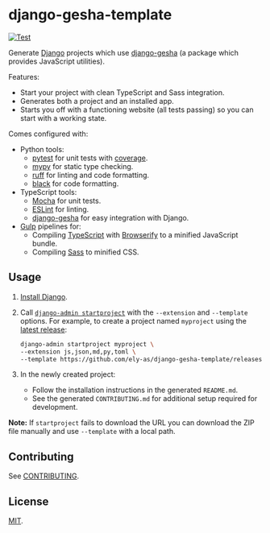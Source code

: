 # django-gesha-template

[![Test](https://github.com/ely-as/django-gesha-template/actions/workflows/test.yml/badge.svg?branch=main)](https://github.com/ely-as/django-gesha-template/actions/workflows/test.yml)

Generate [Django](https://www.djangoproject.com/) projects which use
[django-gesha](https://django-gesha.readthedocs.io) (a package which provides
JavaScript utilities).

Features:
- Start your project with clean TypeScript and Sass integration.
- Generates both a project and an installed app.
- Starts you off with a functioning website (all tests passing) so you can start with a
  working state.

Comes configured with:
- Python tools:
  - [pytest](https://docs.pytest.org) for unit tests with
    [coverage](https://coverage.readthedocs.io).
  - [mypy](https://mypy.readthedocs.io) for static type checking.
  - [ruff](https://beta.ruff.rs/docs/) for linting and code formatting.
  - [black](https://black.readthedocs.io) for code formatting.
- TypeScript tools:
  - [Mocha](https://mochajs.org/) for unit tests.
  - [ESLint](https://eslint.org/) for linting.
  - [django-gesha](https://django-gesha.readthedocs.io) for easy integration with
    Django.
- [Gulp](https://gulpjs.com/) pipelines for:
  - Compiling [TypeScript](https://www.typescriptlang.org/) with
    [Browserify](https://browserify.org/) to a minified JavaScript bundle.
  - Compiling [Sass](https://sass-lang.com/documentation/) to minified CSS.

## Usage

1. [Install Django](https://docs.djangoproject.com/en/stable/intro/install/).
2. Call
   [`django-admin startproject`](https://docs.djangoproject.com/en/stable/ref/django-admin/#startproject)
   with the `--extension` and `--template` options. For example, to create a project
   named `myproject` using the
   [latest release](https://github.com/ely-as/django-gesha-template/releases):

   ```sh
   django-admin startproject myproject \
   --extension js,json,md,py,toml \
   --template https://github.com/ely-as/django-gesha-template/releases/download/v0.1a4/django-gesha-template.zip
   ```

3. In the newly created project:
   - Follow the installation instructions in the generated `README.md`.
   - See the generated `CONTRIBUTING.md` for additional setup required for development.

**Note:** If `startproject` fails to download the URL you can download the ZIP file
manually and use `--template` with a local path.

## Contributing

See [CONTRIBUTING](CONTRIBUTING.md).

## License

[MIT](LICENSE).
